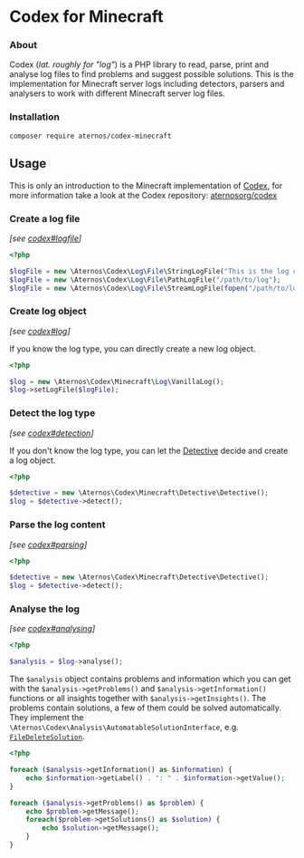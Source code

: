 # Codex for Minecraft

### About

Codex (*lat. roughly for "log"*) is a PHP library to read, parse, print and analyse log files to find problems and suggest 
possible solutions. This is the implementation for Minecraft server logs including detectors, parsers and analysers to 
work with different Minecraft server log files.

### Installation

```
composer require aternos/codex-minecraft
```

## Usage

This is only an introduction to the Minecraft implementation of [Codex](https://github.com/aternosorg/codex), for more
information take a look at the Codex repository: [aternosorg/codex](https://github.com/aternosorg/codex)

### Create a log file
*[see [codex#logfile](https://github.com/aternosorg/codex#logfile)]*

```php
<?php

$logFile = new \Aternos\Codex\Log\File\StringLogFile("This is the log content");
$logFile = new \Aternos\Codex\Log\File\PathLogFile("/path/to/log");
$logFile = new \Aternos\Codex\Log\File\StreamLogFile(fopen("/path/to/log", "r"));
```

### Create log object
*[see [codex#log](https://github.com/aternosorg/codex#log)]*

If you know the log type, you can directly create a new log object.
```php
<?php

$log = new \Aternos\Codex\Minecraft\Log\VanillaLog();
$log->setLogFile($logFile);
```

### Detect the log type
*[see [codex#detection](https://github.com/aternosorg/codex#detection)]*

If you don't know the log type, you can let the [Detective](src/Detective/Detective.php) decide and create a log object.
```php
<?php

$detective = new \Aternos\Codex\Minecraft\Detective\Detective();
$log = $detective->detect();
```

### Parse the log content
*[see [codex#parsing](https://github.com/aternosorg/codex#parsing)]*

```php
<?php

$detective = new \Aternos\Codex\Minecraft\Detective\Detective();
$log = $detective->detect();
```

### Analyse the log
*[see [codex#analysing](https://github.com/aternosorg/codex#analysing)]*

```php
<?php

$analysis = $log->analyse();
```

The `$analysis` object contains problems and information which you can get with the `$analysis->getProblems()` and `$analysis->getInformation()` functions
or all insights together with `$analysis->getInsights()`. The problems contain solutions, a few of them could be solved automatically. They implement the
`\Aternos\Codex\Analysis\AutomatableSolutionInterface`, e.g. [`FileDeleteSolution`](src/Analysis/Solution/File/FileDeleteSolution.php).

```php
<?php

foreach ($analysis->getInformation() as $information) {
    echo $information->getLabel() . ": " . $information->getValue();
}

foreach ($analysis->getProblems() as $problem) {
    echo $problem->getMessage();
    foreach($problem->getSolutions() as $solution) {
        echo $solution->getMessage();
    }
}
```